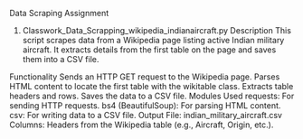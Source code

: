 Data Scraping Assignment
1. Classwork_Data_Scrapping_wikipedia_indianaircraft.py
Description
This script scrapes data from a Wikipedia page listing active Indian military aircraft. It extracts details from the first table on the page and saves them into a CSV file.

Functionality
Sends an HTTP GET request to the Wikipedia page.
Parses HTML content to locate the first table with the wikitable class.
Extracts table headers and rows.
Saves the data to a CSV file.
Modules Used
requests: For sending HTTP requests.
bs4 (BeautifulSoup): For parsing HTML content.
csv: For writing data to a CSV file.
Output
File: indian_military_aircraft.csv
Columns: Headers from the Wikipedia table (e.g., Aircraft, Origin, etc.).
